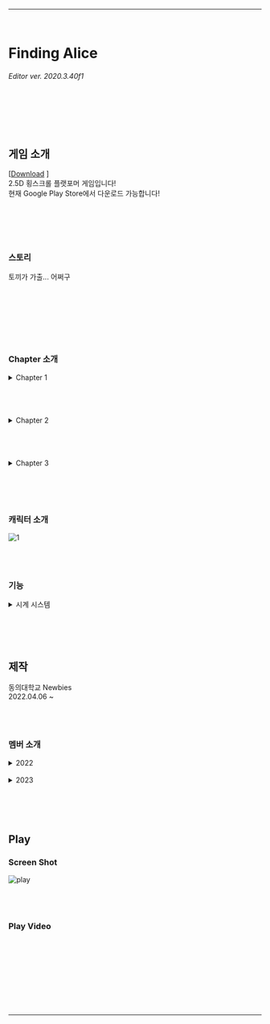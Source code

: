 *****
<br/>

# Finding Alice  
###### Editor ver. 2020.3.40f1
<br/><br/><br/><br/>



## 게임 소개
[[Download](https://play.google.com/store/apps/details?id=com.newbies.FindingAlice&hl=ko)  ]
<br/>
2.5D 횡스크롤 플랫포머 게임입니다!  
현재 Google Play Store에서 다운로드 가능합니다! 

<br/><br/><br/><br/>


### 스토리
토끼가 가출... 어쩌구
<br/><br/><br/><br/>
<br/><br/><br/><br/>


### Chapter 소개
<details><summary> Chapter 1 </summary><br/><div markdown="1">
  
평범한 지형... 어쩌구
</div></details><br/><br/><br/><br/>


<details><summary> Chapter 2 </summary><br/><div markdown="1">
  
바닷속입니다!  
토끼를 도와주려는 인물도 있는 반면, 방해하려는 인물도 있네요!  
어쩌구 저쩌구... 잘 피해서 살아가보세요!
</div></details><br/><br/><br/><br/>

<details><summary> Chapter 3 </summary><br/><div markdown="1">
  
토끼는 버섯 숲을 지나... 길고 긴 모험 끝에 드디어 앨리스와 하트 왕국을 찾아냅니다!  
어쩌구 저쩌구...  
과연 토끼는 어떤 결말을 짓게 될까요?  
</div></details><br/><br/><br/><br/>




### 캐릭터 소개
![1](https://github.com/yujini1121/FindingAlice_2022/assets/107358820/a334200d-4eb4-4b1c-9ab3-08be65e9dc54)
<br/><br/><br/><br/>


### 기능
<details><summary> 시계 시스템 </summary><br/><div markdown="1">
  
이 게임의 핵심 기능이라고 할 수 있습니다.  
우측 화면을 터치 & 드래그하여 사용해보세요!  
즉시 시계를 쏠 수 있게 화면이 변합니다.  
오쪼구조쪼구.....
</div></details><br/><br/><br/><br/>



## 제작
동의대학교 Newbies  
2022.04.06 ~
<br/><br/><br/><br/>

### 멤버 소개  

<details><summary> 2022 </summary><br/><div markdown="1">
  
| 이름 | 구분 | 비고 |
| --- | --- | --- |
| 염승민 | [ 기획 / 프로그래밍 ] | 메인 프로그래머 |
| 이승찬 | [ 프로그래밍] | 메인 프로그래머 |
| 허재혁 | [ 그래픽 ] | 3D 배경 |
| 변재현 | [ 기획 ] | 스토리 |
| 김현모 | [ 기획 / 프로그래밍 ] | 레벨 디자인 |
| 황송희 | [ 그래픽 ] | 캐릭터 원화 & 아이콘 |
| 송치원 | [ 그래픽 ] |  |
| 이상윤 | [ 그래픽 ] | 3D 플랫폼 |
| 이유진 | [ 프로그래밍 ] |  |
</div></details><br/>


<details><summary> 2023 </summary><br/><div markdown="1">
  
| 이름 | 구분 | 비고 |
| --- | --- | --- |
| 정하영 | [ 그래픽 ] | 원화 |
| 고민철 | [ 프로그래밍] | 메인 프로그래머 |
| 김태현 | [ 프로그래밍 ] | 서브 프로그래머 |
| 이수진 | [ 그래픽 ] | 2D |
| 원소영 | [ 그래픽 ] | 3D 배경 |
| 김민지 | [ 그래픽 ] | 3D 플랫폼 |
| 김규리 | [ 프로그래밍 ] | 서브 프로그래머 |
| 정민주 | [ 프로그래밍 ] | 서브 프로그래머 |
| 이유진 | [ 프로그래밍 ] | 메인 프로그래머 |
| 진유리 | [ 그래픽 ] | 이펙트 |
| 김태원 | [ 그래픽 ] |  |
</div></details><br/><br/><br/><br/>



## Play

### Screen Shot
![play](https://github.com/yujini1121/FindingAlice_2022/assets/107358820/28bd7162-840f-4ff5-9849-1d4bff84e24e)
<br/><br/><br/><br/>

### Play Video
<br/><br/><br/><br/>
<br/><br/><br/><br/>

*****

<!-- ## - 게임 예시 이미지<br/>
![Alt Text](/Deck/Rabbit_Sprite.PNG)
- 캐릭터 스프라이트 이미지<br/><br/><br/>

![Alt Text](/Deck/Game_Sample_1.png)
- 게임 플레이 예시 이미지<br/><br/><br/>

![Alt Text](/Deck/KakaoTalk_20220819_223458274.gif)
- 플랫폼 디자인 예시 이미지<br/><br/><br/> -->

